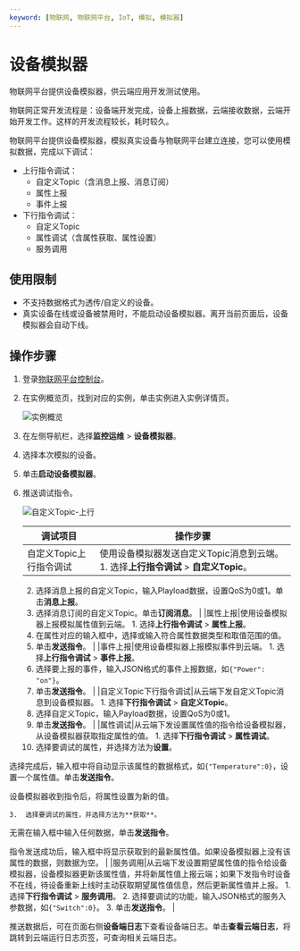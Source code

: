 ```yaml
---
keyword: [物联网, 物联网平台, IoT, 模拟, 模拟器]
---
```


# 设备模拟器

物联网平台提供设备模拟器，供云端应用开发测试使用。

物联网正常开发流程是：设备端开发完成，设备上报数据，云端接收数据，云端开始开发工作。这样的开发流程较长，耗时较久。

物联网平台提供设备模拟器，模拟真实设备与物联网平台建立连接，您可以使用模拟数据，完成以下调试：

-   上行指令调试：
    -   自定义Topic（含消息上报、消息订阅）
    -   属性上报
    -   事件上报
-   下行指令调试：
    -   自定义Topic
    -   属性调试（含属性获取、属性设置）
    -   服务调用

## 使用限制

-   不支持数据格式为透传/自定义的设备。
-   真实设备在线或设备被禁用时，不能启动设备模拟器。离开当前页面后，设备模拟器会自动下线。

## 操作步骤

1.  登录[物联网平台控制台](http://iot.console.aliyun.com/)。

2.  在实例概览页，找到对应的实例，单击实例进入实例详情页。

    ![实例概览](https://static-aliyun-doc.oss-cn-hangzhou.aliyuncs.com/assets/img/zh-CN/9275903061/p174584.png)

3.  在左侧导航栏，选择**监控运维** \> **设备模拟器**。

4.  选择本次模拟的设备。

5.  单击**启动设备模拟器**。

6.  推送调试指令。

    ![自定义Topic-上行](https://static-aliyun-doc.oss-cn-hangzhou.aliyuncs.com/assets/img/zh-CN/5659549951/p135210.png)

    |调试项目|操作步骤|
    |----|----|
    |自定义Topic上行指令调试|使用设备模拟器发送自定义Topic消息到云端。     1.  选择**上行指令调试** \> **自定义Topic**。
    2.  选择消息上报的自定义Topic，输入Playload数据，设置QoS为0或1。单击**消息上报**。
    3.  选择消息订阅的自定义Topic。单击**订阅消息**。 |
    |属性上报|使用设备模拟器上报模拟属性值到云端。     1.  选择**上行指令调试** \> **属性上报**。
    2.  在属性对应的输入框中，选择或输入符合属性数据类型和取值范围的值。
    3.  单击**发送指令**。 |
    |事件上报|使用设备模拟器上报模拟事件到云端。     1.  选择**上行指令调试** \> **事件上报**。
    2.  选择要上报的事件，输入JSON格式的事件上报数据，如`{"Power": "on"}`。
    3.  单击**发送指令**。 |
    |自定义Topic下行指令调试|从云端下发自定义Topic消息到设备模拟器。     1.  选择**下行指令调试** \> **自定义Topic**。
    2.  选择自定义Topic，输入Payload数据，设置QoS为0或1。
    3.  单击**发送指令**。 |
    |属性调试|从云端下发设置属性值的指令给设备模拟器，从设备模拟器获取指定属性的值。     1.  选择**下行指令调试** \> **属性调试**。
    2.  选择要调试的属性，并选择方法为**设置**。

选择完成后，输入框中将自动显示该属性的数据格式，如`{"Temperature":0}`，设置一个属性值。单击**发送指令**。

设备模拟器收到指令后，将属性设置为新的值。

    3.  选择要调试的属性，并选择方法为**获取**。

无需在输入框中输入任何数据，单击**发送指令**。

指令发送成功后，输入框中将显示获取到的最新属性值。如果设备模拟器上没有该属性的数据，则数据为空。 |
    |服务调用|从云端下发设置期望属性值的指令给设备模拟器，设备模拟器更新该属性值，并将新属性值上报云端；如果下发指令时设备不在线，待设备重新上线时主动获取期望属性值信息，然后更新属性值并上报。     1.  选择**下行指令调试** \> **服务调用**。
    2.  选择要调试的功能，输入JSON格式的服务入参数据，如`{"Switch":0}`。
    3.  单击**发送指令**。 |


推送数据后，可在页面右侧**设备端日志**下查看设备端日志。单击**查看云端日志**，将跳转到云端运行日志页签，可查询相关云端日志。

